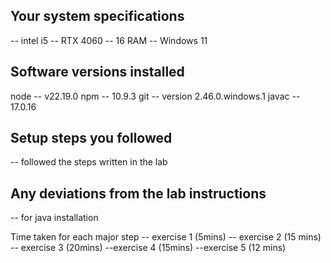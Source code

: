 ## Your system specifications

-- intel i5
-- RTX 4060
-- 16 RAM
-- Windows 11

## Software versions installed
node -- v22.19.0
npm -- 10.9.3
git -- version 2.46.0.windows.1
javac -- 17.0.16

## Setup steps you followed
 -- followed the steps written in the lab

## Any deviations from the lab instructions
 -- for java installation  


Time taken for each major step
-- exercise 1 (5mins)
-- exercise 2 (15 mins)
-- exercise 3 (20mins)
--exercise 4 (15mins)
--exercise 5 (12 mins)